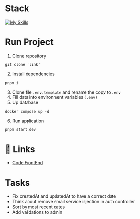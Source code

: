 # Stack

[![My Skills](https://skillicons.dev/icons?i=nestjs,ts,postgresql,docker)](https://skillicons.dev)

# Run Project
1. Clone repository
``` 
git clone 'link'
```
2. Install dependencies 
```
pnpm i
```
3. Clone file ```.env.template``` and rename the copy to ```.env```
4. Fill data into environment variables `(.env)`
5. Up database
```
docker compose up -d
```
6. Run application
```
pnpm start:dev
```

# 🔗 Links
- [Code FrontEnd](https://github.com/isakiDev/react-fashion-like)

# Tasks
- Fix createdAt and updatedAt to have a correct date
- Think about remove email service injection in auth controller
- Sort by most recent dates
- Add validations to admin